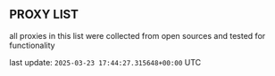 ## PROXY LIST

all proxies in this list were collected from open sources and tested for functionality

last update: `2025-03-23 17:44:27.315648+00:00` UTC